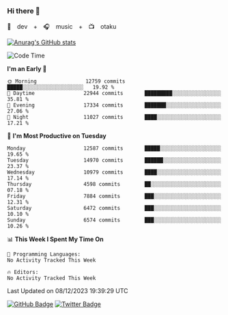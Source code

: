 ### Hi there 👋

🚀　dev　+　🎧　music　+　📺　otaku


[![Anurag's GitHub stats](https://github-readme-stats.vercel.app/api?username=koheitasaka&count_private=true&show_icons=true&theme=monokai)](https://github.com/koheitasaka/github-readme-stats)

<!--START_SECTION:waka-->
![Code Time](http://img.shields.io/badge/Code%20Time-1%2C161%20hrs%2023%20mins-blue)

**I'm an Early 🐤** 

```text
🌞 Morning                12759 commits       █████░░░░░░░░░░░░░░░░░░░░   19.92 % 
🌆 Daytime                22944 commits       █████████░░░░░░░░░░░░░░░░   35.81 % 
🌃 Evening                17334 commits       ███████░░░░░░░░░░░░░░░░░░   27.06 % 
🌙 Night                  11027 commits       ████░░░░░░░░░░░░░░░░░░░░░   17.21 % 
```
📅 **I'm Most Productive on Tuesday** 

```text
Monday                   12587 commits       █████░░░░░░░░░░░░░░░░░░░░   19.65 % 
Tuesday                  14970 commits       ██████░░░░░░░░░░░░░░░░░░░   23.37 % 
Wednesday                10979 commits       ████░░░░░░░░░░░░░░░░░░░░░   17.14 % 
Thursday                 4598 commits        ██░░░░░░░░░░░░░░░░░░░░░░░   07.18 % 
Friday                   7884 commits        ███░░░░░░░░░░░░░░░░░░░░░░   12.31 % 
Saturday                 6472 commits        ███░░░░░░░░░░░░░░░░░░░░░░   10.10 % 
Sunday                   6574 commits        ███░░░░░░░░░░░░░░░░░░░░░░   10.26 % 
```


📊 **This Week I Spent My Time On** 

```text
💬 Programming Languages: 
No Activity Tracked This Week

🔥 Editors: 
No Activity Tracked This Week
```


 Last Updated on 08/12/2023 19:39:29 UTC
<!--END_SECTION:waka-->

[![GitHub Badge](https://img.shields.io/badge/GitHub-100000?style=for-the-badge&logo=github&logoColor=white)](https://github.com/koheitasaka)
[![Twitter Badge](https://img.shields.io/badge/Twitter-1DA1F2?style=for-the-badge&logo=twitter&logoColor=white)](https://twitter.com/sleep_asleep_)
